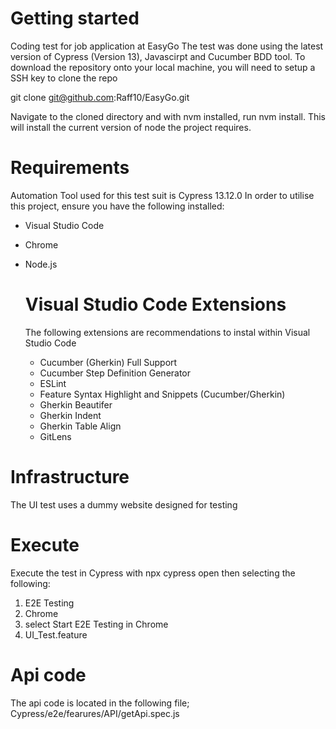 # Getting started
Coding test for job application at EasyGo
The test was done using the latest version of Cypress (Version 13), Javascirpt and Cucumber BDD tool.
To download the repository onto your local machine, you will need to setup a SSH key to clone the repo

git clone git@github.com:Raff10/EasyGo.git

Navigate to the cloned directory and with nvm installed, run nvm install. This will install the current version of node the project requires.

# Requirements
Automation Tool used for this test suit is Cypress 13.12.0
In order to utilise this project, ensure you have the following installed:
- Visual Studio Code
- Chrome
- Node.js

  # Visual Studio Code Extensions
  The following extensions are recommendations to instal within Visual Studio Code
  - Cucumber (Gherkin) Full Support
  - Cucumber Step Definition Generator
  - ESLint
  - Feature Syntax Highlight and Snippets (Cucumber/Gherkin)
  - Gherkin Beautifer
  - Gherkin Indent
  - Gherkin Table Align
  - GitLens

# Infrastructure
The UI test uses a dummy website designed for testing

# Execute
Execute the test in Cypress with npx cypress open then selecting the following:
1) E2E Testing
2) Chrome
3) select Start E2E Testing in Chrome
4) UI_Test.feature

# Api code
The api code is located in the following file; Cypress/e2e/fearures/API/getApi.spec.js
